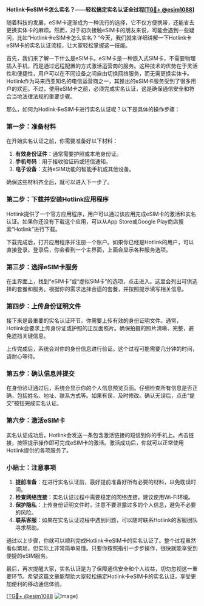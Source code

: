 **Hotlink卡eSIM卡怎么实名？——轻松搞定实名认证全过程[[TG💪+ @esim1088](https://t.me/s/esim1088)]**

随着科技的发展，eSIM卡逐渐成为一种流行的选择，它不仅方便携带，还能省去更换实体卡的麻烦。然而，对于初次接触eSIM卡的朋友来说，可能会遇到一些疑问，比如“Hotlink卡eSIM卡怎么实名？”今天，我们就来详细讲解一下Hotlink卡eSIM卡的实名认证流程，让大家轻松掌握这一技能。

首先，我们来了解一下什么是eSIM卡。eSIM卡是一种嵌入式SIM卡，不需要物理插入手机，而是通过远程配置的方式激活运营商的服务。这种技术的优势在于灵活性和便捷性，用户可以在不同设备之间自由切换网络服务，而无需更换实体卡。Hotlink作为马来西亚知名的电信运营商之一，其推出的eSIM卡服务受到了很多用户的欢迎。不过，使用eSIM卡之前，必须完成实名认证，这是确保通信安全和符合当地法律法规的重要步骤。

那么，如何为Hotlink卡eSIM卡进行实名认证呢？以下是具体的操作步骤：

### 第一步：准备材料

在开始实名认证之前，你需要准备好以下材料：
1. **有效身份证件**：通常需要护照或本地身份证。
2. **手机号码**：用于接收验证码或短信通知。
3. **电子设备**：支持eSIM功能的智能手机或其他设备。

确保这些材料齐全后，就可以进入下一步了。

### 第二步：下载并安装Hotlink应用程序

Hotlink提供了一个官方应用程序，用户可以通过该应用完成eSIM卡的激活和实名认证。如果你还没有下载这个应用，可以从App Store或Google Play商店搜索“Hotlink”进行下载。

下载完成后，打开应用程序并注册一个账户。如果你已经是Hotlink的用户，可以直接登录。登录后，你会看到一个主界面，上面会显示各种服务选项。

### 第三步：选择eSIM卡服务

在主界面上，找到“eSIM卡”或“虚拟SIM卡”的选项，点击进入。这里会列出可供选择的套餐和服务。根据你的需求选择合适的套餐，并按照提示填写相关信息。

### 第四步：上传身份证明文件

接下来是最重要的实名认证环节。你需要上传有效的身份证明文件。通常，Hotlink会要求上传身份证或护照的正反面照片。确保拍摄的照片清晰、完整，避免遮挡关键信息。

上传完成后，系统会对你的身份信息进行验证。这个过程可能需要几分钟的时间，请耐心等待。

### 第五步：确认信息并提交

在身份验证通过后，系统会显示你的个人信息预览页面。仔细检查所有信息是否正确，包括姓名、地址、联系方式等。如果有误，及时修改。确认无误后，点击“提交”按钮完成实名认证。

### 第六步：激活eSIM卡

实名认证成功后，Hotlink会发送一条包含激活链接的短信到你的手机上。点击链接，按照提示操作即可完成eSIM卡的激活。激活成功后，你就可以正常使用Hotlink提供的各项服务了。

### 小贴士：注意事项

1. **提前准备**：在进行实名认证前，最好提前准备好所有必要的材料，以免耽误时间。
2. **检查网络连接**：实名认证过程中需要稳定的网络连接，建议使用Wi-Fi环境。
3. **保护隐私**：上传身份证明文件时，注意不要泄露过多的个人信息，避免不必要的风险。
4. **联系客服**：如果在实名认证过程中遇到问题，可以随时联系Hotlink的客服团队寻求帮助。

通过以上步骤，你就可以顺利完成Hotlink卡eSIM卡的实名认证了。整个过程虽然看似繁琐，但实际上非常简单易懂。只要你按照指引一步步操作，很快就能享受到便捷的eSIM服务。

最后，再次提醒大家，实名认证是为了保障通信安全和个人权益，切勿忽视这一重要环节。希望这篇文章能帮助大家轻松搞定Hotlink卡eSIM卡的实名认证，享受更加便利的移动通信体验。

[[TG💪+ @esim1088](https://t.me/s/esim1088) ![Image](https://i.postimg.cc/4NQfJmqS/Snipaste-2025-05-13-00-14-12.png)]